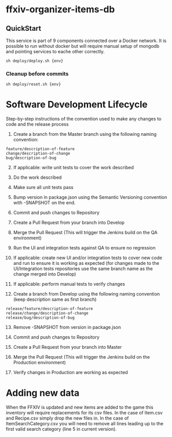 # ffxiv-organizer-items-db

## QuickStart

This service is part of 9 components connected over a Docker network. It is possible to run without docker but will require manual setup of mongodb and pointing services to eache other correctly. 

````
sh deploy/deploy.sh {env}
````

### Cleanup before commits

````
sh deploy/reset.sh {env}
````

# Software Development Lifecycle

Step-by-step instructions of the convention used to make any changes to code and the release process

1. Create a branch from the Master branch using the following naming convention: 
````
feature/description-of-feature
change/description-of-change
bug/description-of-bug
````
2. If applicable: write unit tests to cover the work described

3. Do the work described

4. Make sure all unit tests pass

5. Bump version in package.json using the Semantic Versioning convention with -SNAPSHOT on the end.

6. Commit and push changes to Repository

7. Create a Pull Request from your branch into Develop

8. Merge the Pull Request (This will trigger the Jenkins build on the QA environment)

9. Run the UI and integration tests against QA to ensure no regression

10. If applicable: create new UI and/or integration tests to cover new code and run to ensure it is working as expected (for changes made to the UI/Integration tests repositories use the same branch name as the change merged into Develop)

11. If applicable: perform manual tests to verify changes

12. Create a branch from Develop using the following naming convention (keep description same as first branch)

````
release/feature/description-of-feature
release/change/description-of-change
release/bug/description-of-bug
````
13. Remove -SNAPSHOT from version in package.json

14. Commit and push changes to Repository

15. Create a Pull Request from your branch into Master

16. Merge the Pull Request (This will trigger the Jenkins build on the Production environment)

17. Verify changes in Production are working as expected

# Adding new data

When the FFXIV is updated and new items are added to the game this inventory will require replacements for its csv files. In the case of Item.csv and Recipe.csv simply drop the new files in. In the case of ItemSearchCategory.csv you will need to remove all lines leading up to the first valid search category (line 5 in current version).
